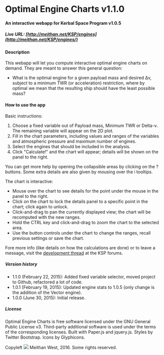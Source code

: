 # Optimal Engine Charts v1.1.0

#### An interactive webapp for Kerbal Space Program v1.0.5

##### Live URL: [http://meithan.net/KSP/engines](http://meithan.net/KSP/engines/)

#### Description

This webapp will let you compute interactive optimal engine charts on demand. They are meant to answer this general question:

* What is the optimal engine for a given payload mass and desired Δv, subject to a minimum TWR (or acceleration) restriction, where by optimal we mean that the resulting ship should have the least possible mass?

#### How to use the app

Basic instructions:

1. Choose a fixed variable out of Payload mass, Minimum TWR or Delta-v. The remaining variable will appear on the 2D plot.
2. Fill in the chart parameters, including values and ranges of the variables and atmospheric pressure and maximum number of engines.
3. Select the engines that should be included in the analysis.
4. Click "Calculate!" and the chart will appear; details will be shown on the panel to the right.

You can get more help by opening the collapsible areas by clicking on the ? buttons. Some extra details are also given by mousing over the i tooltips.

The chart is interactive:

* Mouse over the chart to see details for the point under the mouse in the panel to the right.
* Click on the chart to lock the details panel to a specific point in the chart; click again to unlock.
* Click-and-drag to pan the currently displayed view; the chart will be recomputed with the new ranges.
* Hold the CTRL key and click-and-drag to zoom the chart to the selected area.
* Use the button controls under the chart to change the ranges, recall previous settings or save the chart.

Fore more info (like details on how the calculations are done) or to leave a message, visit the [development thread](http://forum.kerbalspaceprogram.com/index.php?/topic/114995-web-105-optimal-engine-charts-interactive-webapp/) at the KSP forums.

##### Version history

* 1.1.0 (February 22, 2015): Added fixed variable selector, moved project to Github, refactored a lot of code.
* 1.0.1 (February 19, 2015): Updated engine stats to 1.0.5 (only change is the addition of the Vector engine).
* 1.0.0 (June 30, 2015): Initial release.

##### License

Optimal Engine Charts is free software licensed under the GNU General Public License v3. Third-party additional software is used under the terms of the corresponding licenses. Built with Paper.js and jquery.js. Styles by Twitter Bootstrap. Icons by Glyphicons.

Copyleft ![](http://i.imgur.com/4R84dsR.png) Meithan West, 2016. Some rights reserved.
